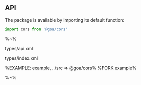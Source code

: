 ## API

The package is available by importing its default function:

```js
import cors from '@goa/cors'
```

%~%

<typedef method="cors">types/api.xml</typedef>

<typedef>types/index.xml</typedef>

%EXAMPLE: example, ../src => @goa/cors%
%FORK example%

%~%